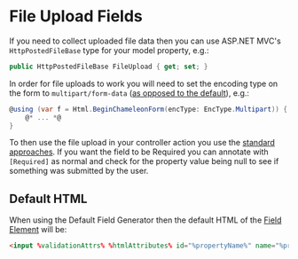 File Upload Fields
==================

If you need to collect uploaded file data then you can use ASP.NET MVC's `HttpPostedFileBase` type for your model property, e.g.:

```c#
public HttpPostedFileBase FileUpload { get; set; }
```

In order for file uploads to work you will need to set the encoding type on the form to `multipart/form-data` ([as opposed to the default](http://stackoverflow.com/questions/4526273/what-does-enctype-multipart-form-data-mean)), e.g.:

```c#
@using (var f = Html.BeginChameleonForm(encType: EncType.Multipart)) {
    @* ... *@
}
```

To then use the file upload in your controller action you use the [standard approaches](http://askjonskeet.com/answer/7852256/Convert-HttpPostedFileBase-to-byte). If you want the field to be Required you can annotate with `[Required]` as normal and check for the property value being null to see if something was submitted by the user.

Default HTML
------------

When using the Default Field Generator then the default HTML of the [Field Element](field-element) will be:

```html
<input %validationAttrs% %htmlAttributes% id="%propertyName%" name="%propertyName%" type="file" value="%value%" />
```